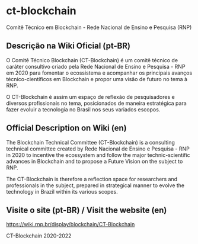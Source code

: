 # ct-blockchain
Comitê Técnico em Blockchain - Rede Nacional de Ensino e Pesquisa (RNP)

## Descrição na Wiki Oficial (pt-BR)

O Comitê Técnico Blockchain (CT-Blockchain) é um comitê técnico de caráter consultivo criado pela Rede Nacional de Ensino e Pesquisa - RNP em 2020 para fomentar o ecossistema e acompanhar os principais avanços técnico-científicos em Blockchain e propor uma visão de futuro no tema à RNP.

O CT-Blockchain é assim um espaço de reflexão de pesquisadores e diversos profissionais no tema, posicionados de maneira estratégica para fazer evoluir a tecnologia no Brasil nos seus variados escopos.

## Official Description on Wiki (en)

The Blockchain Technical Committee (CT-Blockchain) is a consulting technical committee created by Rede Nacional de Ensino e Pesquisa - RNP in 2020 to incentive the ecossystem and follow the major technic-scientific advances in Blockchain and to propose a Future Vision on the subject to RNP.

The CT-Blockchain is therefore a reflection space for researchers and professionals in the subject, prepared in strategical manner to evolve the technology in Brazil within its various scopes.

## Visite o site (pt-BR) / Visit the website (en)

https://wiki.rnp.br/display/blockchain/CT-Blockchain

CT-Blockchain 2020-2022
